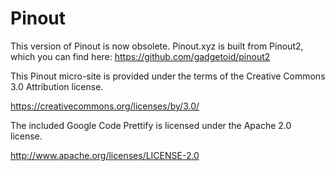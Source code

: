Pinout
======

This version of Pinout is now obsolete. Pinout.xyz is built from Pinout2, which you can find here: https://github.com/gadgetoid/pinout2



This Pinout micro-site is provided under the terms of the Creative Commons 3.0 Attribution license.

https://creativecommons.org/licenses/by/3.0/

The included Google Code Prettify is licensed under the Apache 2.0 license.

http://www.apache.org/licenses/LICENSE-2.0
